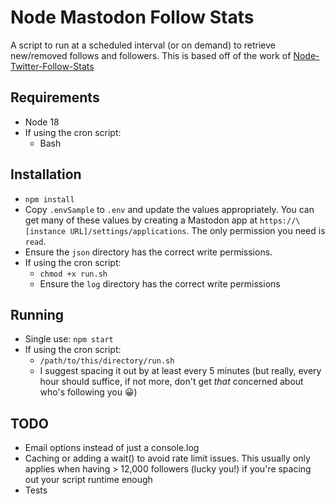 # Node Mastodon Follow Stats
A script to run at a scheduled interval (or on demand) to retrieve new/removed follows and followers. This is based off of the work of [Node-Twitter-Follow-Stats](https://github.com/mpacific/Node-Twitter-Follow-Stats)

## Requirements
* Node 18
* If using the cron script:
  * Bash

## Installation
* `npm install`
* Copy `.envSample` to `.env` and update the values appropriately. You can get many of these values by creating a Mastodon app at `https://\[instance URL]/settings/applications`. The only permission you need is `read`.
* Ensure the `json` directory has the correct write permissions.
* If using the cron script:
  * `chmod +x run.sh`
  * Ensure the `log` directory has the correct write permissions

## Running
* Single use: `npm start`
* If using the cron script:
  * `/path/to/this/directory/run.sh`
  * I suggest spacing it out by at least every 5 minutes (but really, every hour should suffice, if not more, don't get *that* concerned about who's following you 😀)

## TODO
* Email options instead of just a console.log
* Caching or adding a wait() to avoid rate limit issues. This usually only applies when having > 12,000 followers (lucky you!) if you're spacing out your script runtime enough
* Tests
